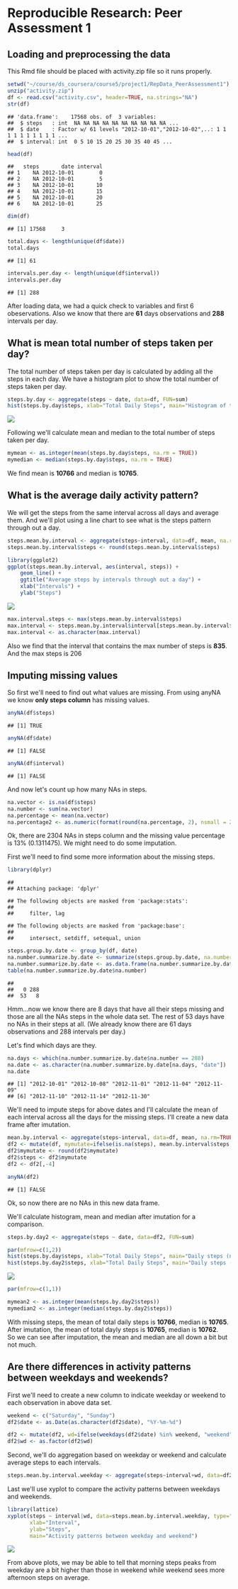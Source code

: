# Reproducible Research: Peer Assessment 1


## Loading and preprocessing the data
This Rmd file should be placed with activity.zip file so it runs properly.

```r
setwd("~/course/ds_coursera/course5/project1/RepData_PeerAssessment1")
unzip("activity.zip")
df <- read.csv("activity.csv", header=TRUE, na.strings="NA")
str(df)
```

```
## 'data.frame':	17568 obs. of  3 variables:
##  $ steps   : int  NA NA NA NA NA NA NA NA NA NA ...
##  $ date    : Factor w/ 61 levels "2012-10-01","2012-10-02",..: 1 1 1 1 1 1 1 1 1 1 ...
##  $ interval: int  0 5 10 15 20 25 30 35 40 45 ...
```

```r
head(df)
```

```
##   steps       date interval
## 1    NA 2012-10-01        0
## 2    NA 2012-10-01        5
## 3    NA 2012-10-01       10
## 4    NA 2012-10-01       15
## 5    NA 2012-10-01       20
## 6    NA 2012-10-01       25
```

```r
dim(df)
```

```
## [1] 17568     3
```

```r
total.days <- length(unique(df$date))
total.days
```

```
## [1] 61
```

```r
intervals.per.day <- length(unique(df$interval))
intervals.per.day
```

```
## [1] 288
```
After loading data, we had a quick check to variables and first 6 obeservations. Also we know that  there are **61** days observations and **288** intervals per day.

## What is mean total number of steps taken per day?
The total number of steps taken per day is calculated by adding all the steps in each day. We have a histogram plot to show the total number of steps taken per day.

```r
steps.by.day <- aggregate(steps ~ date, data=df, FUN=sum)
hist(steps.by.day$steps, xlab="Total Daily Steps", main="Histogram of total daily steps")
```

![](PA1_template_files/figure-html/unnamed-chunk-2-1.png)<!-- -->

Following we'll calculate mean and median to the total number of steps taken per day.

```r
mymean <- as.integer(mean(steps.by.day$steps, na.rm = TRUE))
mymedian <- median(steps.by.day$steps, na.rm = TRUE)
```
We find mean is **10766** and median is **10765**.


## What is the average daily activity pattern?
We will get the steps from the same interval across all days and average them. And we'll plot using a line chart to see what is the steps pattern through out a day.

```r
steps.mean.by.interval <- aggregate(steps~interval, data=df, mean, na.rm=TRUE)
steps.mean.by.interval$steps <- round(steps.mean.by.interval$steps)

library(ggplot2)
ggplot(steps.mean.by.interval, aes(interval, steps)) + 
    geom_line() +
    ggtitle("Average steps by intervals through out a day") +
    xlab("Intervals") +
    ylab("Steps")
```

![](PA1_template_files/figure-html/unnamed-chunk-4-1.png)<!-- -->

```r
max.interval.steps <- max(steps.mean.by.interval$steps)
max.interval <- steps.mean.by.interval$interval[steps.mean.by.interval$steps == max.interval.steps]
max.interval <- as.character(max.interval)
```
Also we find that the interval that contains the max number of steps is **835**. And the max steps is 206

## Imputing missing values
So first we'll need to find out what values are missing. From using anyNA we know **only steps column** has missing values.

```r
anyNA(df$steps)
```

```
## [1] TRUE
```

```r
anyNA(df$date)
```

```
## [1] FALSE
```

```r
anyNA(df$interval)
```

```
## [1] FALSE
```

And now let's count up how many NAs in steps.

```r
na.vector <- is.na(df$steps)
na.number <- sum(na.vector)
na.percentage <- mean(na.vector)
na.percentage2 <- as.numeric(format(round(na.percentage, 2), nsmall = 2)) * 100
```
Ok, there are 2304 NAs in steps column and the missing value percentage is 13% (0.1311475). We might need to do some imputation.

First we'll need to find some more information about the missing steps.

```r
library(dplyr)
```

```
## 
## Attaching package: 'dplyr'
```

```
## The following objects are masked from 'package:stats':
## 
##     filter, lag
```

```
## The following objects are masked from 'package:base':
## 
##     intersect, setdiff, setequal, union
```

```r
steps.group.by.date <- group_by(df, date)
na.number.summarize.by.date <- summarize(steps.group.by.date, na.number=sum(is.na(steps)))
na.number.summarize.by.date <- as.data.frame(na.number.summarize.by.date)
table(na.number.summarize.by.date$na.number)
```

```
## 
##   0 288 
##  53   8
```
Hmm...now we know there are 8 days that have all their steps missing and those are all the NAs steps in the whole data set. The rest of 53 days have no NAs in their steps at all. (We already know there are 61 days observations and 288 intervals per day.)

Let's find which days are they.

```r
na.days <- which(na.number.summarize.by.date$na.number == 288)
na.date <- as.character(na.number.summarize.by.date[na.days, "date"])
na.date
```

```
## [1] "2012-10-01" "2012-10-08" "2012-11-01" "2012-11-04" "2012-11-09"
## [6] "2012-11-10" "2012-11-14" "2012-11-30"
```

We'll need to impute steps for above dates and I'll calculate the mean of each interval across all the days for the missing steps. I'll create a new data frame after imutation.


```r
mean.by.interval <- aggregate(steps~interval, data=df, mean, na.rm=TRUE)
df2 <- mutate(df, mymutate=ifelse(is.na(steps), mean.by.interval$steps, steps))
df2$mymutate <- round(df2$mymutate)
df2$steps <- df2$mymutate
df2 <- df2[,-4]

anyNA(df2)
```

```
## [1] FALSE
```
Ok, so now there are no NAs in this new data frame.

We'll calculate histogram, mean and median after imutation for a comparison.

```r
steps.by.day2 <- aggregate(steps ~ date, data=df2, FUN=sum)

par(mfrow=c(1,2))
hist(steps.by.day$steps, xlab="Total Daily Steps", main="Daily steps (no imputation)")
hist(steps.by.day2$steps, xlab="Total Daily Steps", main="Daily steps (imputed)")
```

![](PA1_template_files/figure-html/unnamed-chunk-10-1.png)<!-- -->

```r
par(mfrow=c(1,1))

mymean2 <- as.integer(mean(steps.by.day2$steps))
mymedian2 <- as.integer(median(steps.by.day2$steps))
```
With missing steps, the mean of total daily steps is **10766**, median is  **10765**.  
After imutation, the mean of total dayly steps is **10765**, median is **10762**.   
So we can see after imputation, the mean and median are all down a bit but not much.


## Are there differences in activity patterns between weekdays and weekends?
First we'll need to create a new column to indicate weekday or weekend to each observation in above data
set.

```r
weekend <- c("Saturday", "Sunday")
df2$date <- as.Date(as.character(df2$date), "%Y-%m-%d")

df2 <- mutate(df2, wd=ifelse(weekdays(df2$date) %in% weekend, "weekend", "weekday"))
df2$wd <- as.factor(df2$wd)
```

Second, we'll do aggregation based on weekday or weekend and calculate average steps to each intervals.

```r
steps.mean.by.interval.weekday <- aggregate(steps~interval+wd, data=df2, mean, na.rm=TRUE)
```

Last we'll use xyplot to compare the activity patterns between weekdays and weekends.

```r
library(lattice)
xyplot(steps ~ interval|wd, data=steps.mean.by.interval.weekday, type="l", layout=c(1,2), 
       xlab="Interval",
       ylab="Steps",
       main="Activity patterns between weekday and weekend")
```

![](PA1_template_files/figure-html/unnamed-chunk-13-1.png)<!-- -->
    

From above plots, we may be able to tell that morning steps peaks from weekday are a bit higher than those in weekend while weekend sees more afternoon steps on average.

















